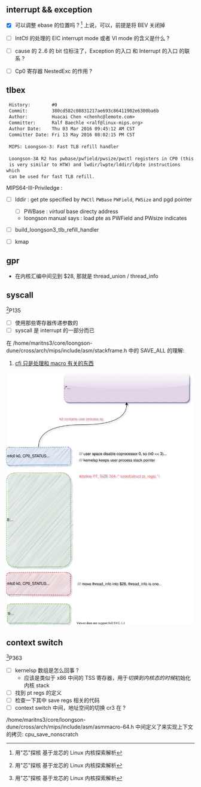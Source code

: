 ## interrupt && exception
- [x] 可以调整 ebase 的位置吗 ? [^1] 上说，可以，前提是将 BEV 关闭掉

- [ ] IntCtl 的处理的 EIC interrupt mode 或者 VI mode 的含义是什么 ?
- [ ] cause 的 2..6 的 bit 位标注了，Exception 的入口 和 Interrupt 的入口 的联系 ?
- [ ] Cp0 寄存器 NestedExc 的作用 ?

## tlbex
```
 History:        #0
 Commit:         380cd582c08831217ae693c86411902e6300ba6b
 Author:         Huacai Chen <chenhc@lemote.com>
 Committer:      Ralf Baechle <ralf@linux-mips.org>
 Author Date:    Thu 03 Mar 2016 09:45:12 AM CST
 Committer Date: Fri 13 May 2016 08:02:15 PM CST

 MIPS: Loongson-3: Fast TLB refill handler

 Loongson-3A R2 has pwbase/pwfield/pwsize/pwctl registers in CP0 (this
 is very similar to HTW) and lwdir/lwpte/lddir/ldpte instructions which
 can be used for fast TLB refill.
```

MIPS64-III-Priviledge :

- [ ] lddir : get pte specified by `PWCtl` `PWBase` `PWField`, `PWSize` and pgd pointer
  - [ ] PWBase : *virtual*  base directy address 
  - loongson manual says : load pte as PWField and PWsize indicates

- [ ] build_loongson3_tlb_refill_handler
- [ ] kmap

## gpr
-  在内核汇编中间见到 $28, 那就是 thread_union / thread_info

## syscall
[^1]P135

- [ ] 使用那些寄存器传递参数的
- [ ] syscall 是 interrupt 的一部分而已

在 /home/maritns3/core/loongson-dune/cross/arch/mips/include/asm/stackframe.h 中的 SAVE_ALL 的理解:
1. [cfi 只是处理和 macro 有关的东西](https://stackoverflow.com/questions/2529185/what-are-cfi-directives-in-gnu-assembler-gas-used-for)

![](../../../pic/mips-context-switch.svg)

## context switch
[^1]P363
- [ ] kernelsp 数组是怎么回事 ?
    - 应该是类似于 x86 中间的 TSS 寄存器，用于*切换到内核态的时候*初始化内核 stack
- [ ] 找到 pt regs 的定义
- [ ] 检查一下其中 save regs 相关的代码
- [ ] context switch 中间，地址空间的切换 cr3 在 ?

/home/maritns3/core/loongson-dune/cross/arch/mips/include/asm/asmmacro-64.h 中间定义了来实现上下文的拷贝: cpu_save_nonscratch

[^1]: 用"芯"探核 基于龙芯的 Linux 内核探索解析
[^2]: See Mips Run 2nd Edition
